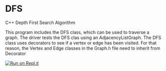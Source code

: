 # DFS
C++ Depth First Search Algorithm

This program includes the DFS class, which can be used to traverse a graph. The driver tests the DFS clas using an AdjacencyListGraph.
The DFS class uses decorators to see if a vertex or edge has been visited. For that reason, the Vertex and Edge classes in the Graph.h file need to inherit from Decorator

[![Run on Repl.it](https://repl.it/badge/github/danielzelfo/DFS)](https://repl.it/github/danielzelfo/DFS)